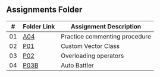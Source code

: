 ##  Assignments Folder

|   #   | Folder Link | Assignment Description |
| :---: | ----------- | ---------------------- |
|  01   |[A04](https://github.com/Alexanderryan133/2143-OOP-Ryan/tree/main/Assignments/A04)|Practice commenting procedure|
|  02   |[P01](https://github.com/Alexanderryan133/2143-OOP-Ryan/tree/main/Assignments/P01)|Custom Vector Class|
|  03   |[P02](https://github.com/Alexanderryan133/2143-OOP-Ryan/tree/main/Assignments/P02)|Overloading operators|
|  04   |[P03B](https://github.com/Alexanderryan133/2143-OOP-Ryan/tree/main/Assignments/P03B)|Auto Battler|
